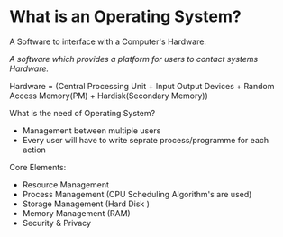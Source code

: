 # **What is an Operating System?**
A Software to interface with a Computer's Hardware.

*A software which provides a platform for users to contact systems Hardware.*

Hardware = (Central Processing Unit + Input Output Devices + Random Access Memory(PM) + Hardisk(Secondary Memory))

What is the need of Operating System? 
- Management between multiple users
- Every user will have to write seprate process/programme for each action



Core Elements:
- Resource Management
- Process Management (CPU Scheduling Algorithm's are used)
- Storage Management (Hard Disk )
- Memory Management  (RAM)
- Security & Privacy

 
 

